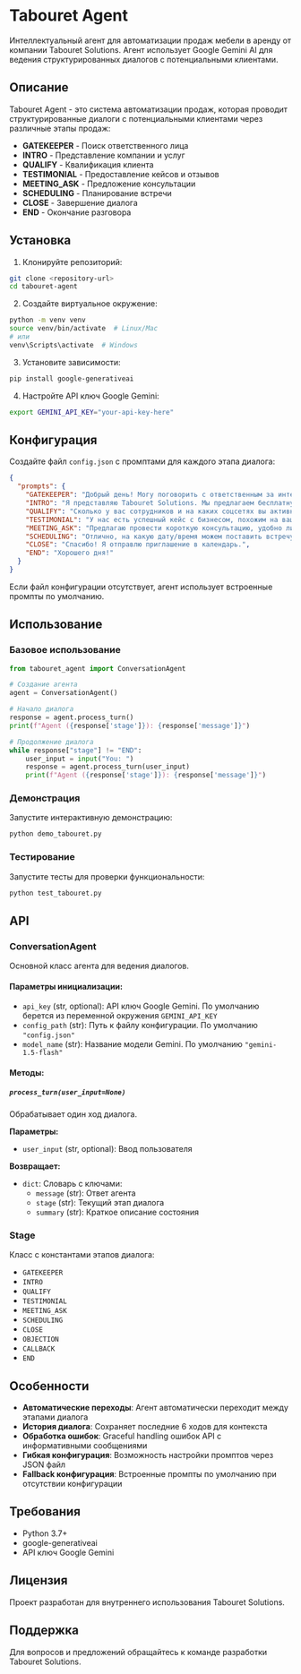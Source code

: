 # Tabouret Agent

Интеллектуальный агент для автоматизации продаж мебели в аренду от компании Tabouret Solutions. Агент использует Google Gemini AI для ведения структурированных диалогов с потенциальными клиентами.

## Описание

Tabouret Agent - это система автоматизации продаж, которая проводит структурированные диалоги с потенциальными клиентами через различные этапы продаж:

- **GATEKEEPER** - Поиск ответственного лица
- **INTRO** - Представление компании и услуг
- **QUALIFY** - Квалификация клиента
- **TESTIMONIAL** - Предоставление кейсов и отзывов
- **MEETING_ASK** - Предложение консультации
- **SCHEDULING** - Планирование встречи
- **CLOSE** - Завершение диалога
- **END** - Окончание разговора

## Установка

1. Клонируйте репозиторий:
```bash
git clone <repository-url>
cd tabouret-agent
```

2. Создайте виртуальное окружение:
```bash
python -m venv venv
source venv/bin/activate  # Linux/Mac
# или
venv\Scripts\activate  # Windows
```

3. Установите зависимости:
```bash
pip install google-generativeai
```

4. Настройте API ключ Google Gemini:
```bash
export GEMINI_API_KEY="your-api-key-here"
```

## Конфигурация

Создайте файл `config.json` с промптами для каждого этапа диалога:

```json
{
  "prompts": {
    "GATEKEEPER": "Добрый день! Могу поговорить с ответственным за интерьер?",
    "INTRO": "Я представляю Tabouret Solutions. Мы предлагаем бесплатную аренду мебели...",
    "QUALIFY": "Сколько у вас сотрудников и на каких соцсетях вы активны?",
    "TESTIMONIAL": "У нас есть успешный кейс с бизнесом, похожим на ваш...",
    "MEETING_ASK": "Предлагаю провести короткую консультацию, удобно ли вам?",
    "SCHEDULING": "Отлично, на какую дату/время можем поставить встречу?",
    "CLOSE": "Спасибо! Я отправлю приглашение в календарь.",
    "END": "Хорошего дня!"
  }
}
```

Если файл конфигурации отсутствует, агент использует встроенные промпты по умолчанию.

## Использование

### Базовое использование

```python
from tabouret_agent import ConversationAgent

# Создание агента
agent = ConversationAgent()

# Начало диалога
response = agent.process_turn()
print(f"Agent ({response['stage']}): {response['message']}")

# Продолжение диалога
while response["stage"] != "END":
    user_input = input("You: ")
    response = agent.process_turn(user_input)
    print(f"Agent ({response['stage']}): {response['message']}")
```

### Демонстрация

Запустите интерактивную демонстрацию:

```bash
python demo_tabouret.py
```

### Тестирование

Запустите тесты для проверки функциональности:

```bash
python test_tabouret.py
```

## API

### ConversationAgent

Основной класс агента для ведения диалогов.

#### Параметры инициализации:
- `api_key` (str, optional): API ключ Google Gemini. По умолчанию берется из переменной окружения `GEMINI_API_KEY`
- `config_path` (str): Путь к файлу конфигурации. По умолчанию `"config.json"`
- `model_name` (str): Название модели Gemini. По умолчанию `"gemini-1.5-flash"`

#### Методы:

##### `process_turn(user_input=None)`
Обрабатывает один ход диалога.

**Параметры:**
- `user_input` (str, optional): Ввод пользователя

**Возвращает:**
- `dict`: Словарь с ключами:
  - `message` (str): Ответ агента
  - `stage` (str): Текущий этап диалога
  - `summary` (str): Краткое описание состояния

### Stage

Класс с константами этапов диалога:
- `GATEKEEPER`
- `INTRO`
- `QUALIFY`
- `TESTIMONIAL`
- `MEETING_ASK`
- `SCHEDULING`
- `CLOSE`
- `OBJECTION`
- `CALLBACK`
- `END`

## Особенности   

- **Автоматические переходы**: Агент автоматически переходит между этапами диалога
- **История диалога**: Сохраняет последние 6 ходов для контекста
- **Обработка ошибок**: Graceful handling ошибок API с информативными сообщениями
- **Гибкая конфигурация**: Возможность настройки промптов через JSON файл
- **Fallback конфигурация**: Встроенные промпты по умолчанию при отсутствии конфигурации

## Требования

- Python 3.7+
- google-generativeai
- API ключ Google Gemini

## Лицензия

Проект разработан для внутреннего использования Tabouret Solutions.

## Поддержка

Для вопросов и предложений обращайтесь к команде разработки Tabouret Solutions.
